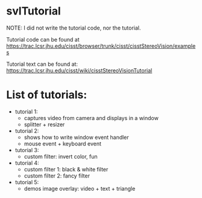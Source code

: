 # svlTutorial

NOTE: I did not write the tutorial code, nor the tutorial.

Tutorial code can be found at  
https://trac.lcsr.jhu.edu/cisst/browser/trunk/cisst/cisstStereoVision/examples

Tutorial text can be found at:   
https://trac.lcsr.jhu.edu/cisst/wiki/cisstStereoVisionTutorial  


# List of tutorials:
* tutorial 1: 
  * captures video from camera and displays in a window
  * splitter + resizer 
* tutorial 2:  
  * shows how to write window event handler 
  * mouse event + keyboard event
* tutorial 3: 
  * custom filter: invert color, fun 
* tutorial 4: 
  * custom filter 1: black & white filter 
  * custom filter 2: fancy filter 
* tutorial 5: 
  * demos image overlay: video + text + triangle



